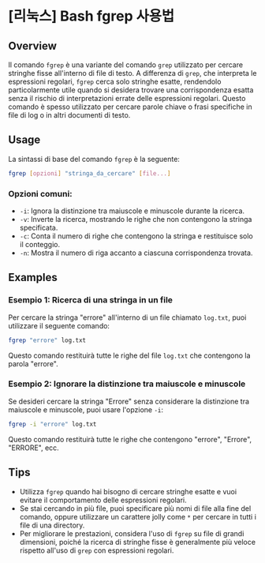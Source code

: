 # [리눅스] Bash fgrep 사용법

## Overview
Il comando `fgrep` è una variante del comando `grep` utilizzato per cercare stringhe fisse all'interno di file di testo. A differenza di `grep`, che interpreta le espressioni regolari, `fgrep` cerca solo stringhe esatte, rendendolo particolarmente utile quando si desidera trovare una corrispondenza esatta senza il rischio di interpretazioni errate delle espressioni regolari. Questo comando è spesso utilizzato per cercare parole chiave o frasi specifiche in file di log o in altri documenti di testo.

## Usage
La sintassi di base del comando `fgrep` è la seguente:

```bash
fgrep [opzioni] "stringa_da_cercare" [file...]
```

### Opzioni comuni:
- `-i`: Ignora la distinzione tra maiuscole e minuscole durante la ricerca.
- `-v`: Inverte la ricerca, mostrando le righe che non contengono la stringa specificata.
- `-c`: Conta il numero di righe che contengono la stringa e restituisce solo il conteggio.
- `-n`: Mostra il numero di riga accanto a ciascuna corrispondenza trovata.

## Examples
### Esempio 1: Ricerca di una stringa in un file
Per cercare la stringa "errore" all'interno di un file chiamato `log.txt`, puoi utilizzare il seguente comando:

```bash
fgrep "errore" log.txt
```

Questo comando restituirà tutte le righe del file `log.txt` che contengono la parola "errore".

### Esempio 2: Ignorare la distinzione tra maiuscole e minuscole
Se desideri cercare la stringa "Errore" senza considerare la distinzione tra maiuscole e minuscole, puoi usare l'opzione `-i`:

```bash
fgrep -i "errore" log.txt
```

Questo comando restituirà tutte le righe che contengono "errore", "Errore", "ERRORE", ecc.

## Tips
- Utilizza `fgrep` quando hai bisogno di cercare stringhe esatte e vuoi evitare il comportamento delle espressioni regolari.
- Se stai cercando in più file, puoi specificare più nomi di file alla fine del comando, oppure utilizzare un carattere jolly come `*` per cercare in tutti i file di una directory.
- Per migliorare le prestazioni, considera l'uso di `fgrep` su file di grandi dimensioni, poiché la ricerca di stringhe fisse è generalmente più veloce rispetto all'uso di `grep` con espressioni regolari.